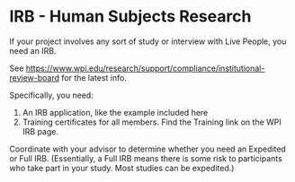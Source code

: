 
# IRB - Human Subjects Research

If your project involves any sort of study or interview with Live People, you need an IRB.

See https://www.wpi.edu/research/support/compliance/institutional-review-board for the latest info.

Specifically, you need:

1) An IRB application, like the example included here
2) Training certificates for all members. Find the Training link on the WPI IRB page.

Coordinate with your advisor to determine whether you need an Expedited or Full IRB. (Essentially, a Full IRB means there is some risk to participants who take part in your study. Most studies can be expedited.)
